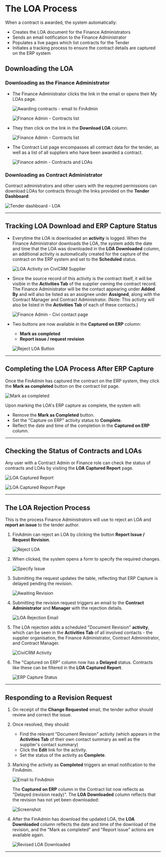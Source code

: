 # The LOA Process

When a contract is awarded, the system automatically:

- Creates the LOA document for the Finance Administrators
- Sends an email notification to the Finance Administrator
- Populates a live pages which list contracts for the Tender
- Initiates a tracking process to ensure the contract details are captured on the ERP system

## Downloading the LOA

### Downloading as the Finance Administrator

- The Finance Administrator clicks the link in the email or opens their My LOAs page.

    ![Awarding contracts - email to FinAdmin](https://purcosa.co.za/sites/purcosa.co.za/files/images/guides/Contract%20-%20award%20-%20loa%20email%20to%20finadmin.png)

    ![Finance Admin - Contracts list](https://purcosa.co.za/sites/purcosa.co.za/files/images/guides/Contract%20-%20LOA%20-%20My%20LOA%20menu%20and%20page.png)

- They then click on the link in the **Download LOA** column.

    ![Finance Admin - Contracts list](https://purcosa.co.za/sites/purcosa.co.za/files/images/guides/Contract%20-%20LOA%20-%20My%20LOA%20menu%20and%20page.png)

- The Contract List page encompasses all contract data for the tender, as well as a list of all suppliers who have been awarded a contract.

    ![Finance admin - Contracts and LOAs](https://purcosa.co.za/sites/purcosa.co.za/files/images/guides/Contract%20-%20award%20-%20contracts%20for%20each%20tender%20plus%20loa%20download%20and%20status.png)

### Downloading as Contract Administrator

Contract administrators and other users with the required permissions can download LOAs for contracts through the links provided on the **Tender Dashboard**:

![Tender dashboard - LOA](https://purcosa.co.za/sites/purcosa.co.za/files/images/guides/Contracts%20-%20tender%20dash%20-%20awards%20tab%20-%20LOA.png)

---

## Tracking LOA Download and ERP Capture Status

- Everytime the LOA is downloaded an **activity** is logged. When the Finance Administrator downloads the LOA, the system adds the date and time that the LOA was downloaded in the **LOA Downloaded** column, an additional activity is automatically created for the capture of the contract on the ERP system and set to the **Scheduled** status.

    ![LOA Activity on CiviCRM Supplier](https://purcosa.co.za/sites/purcosa.co.za/files/images/guides/Contract%20-%20award%20-%20loa%20-%20CiviCRM%20activities%20-%20supplier%20record.png)

- Since the source record of this activity is the contract itself, it will be visible in the **Activities Tab** of the supplier owning the contract record. The Finance Administrator will be the contact appearing under **Added By** and will also be listed as an assignee under **Assigned**, along with the Contract Manager and Contract Administrator.
(Note: This activity will also be listed in the **Activities Tab** of each of these contacts.)

    ![Finance Admin - Civi contact page](https://purcosa.co.za/sites/purcosa.co.za/files/images/guides/Contract%20-%20award%20-%20loa%20-%20CiviCRM%20activities%20-%20finadmin%20record.png)

- Two buttons are now available in the **Captured on ERP** column:

    - **Mark as completed**
    - **Report issue / request revision**

    ![Reject LOA Button](https://purcosa.co.za/sites/purcosa.co.za/files/images/guides/Contract%20-%20LOA%20-%20button%20to%20reject%20LOA.png)

---

## Completing the LOA Process After ERP Capture

Once the FinAdmin has captured the contract on the ERP system, they click the **Mark as completed** button on the contract list page.

![Mark as completed](https://purcosa.co.za/sites/purcosa.co.za/files/images/guides/Contract%20-%20LOA%20-%20button%20to%20reject%20LOA.png)

Upon marking the LOA's ERP capture as complete, the system will:

- Remove the **Mark as Completed** button.
- Set the "Capture on ERP" activity status to **Complete**.
- Reflect the date and time of the completion in the **Captured on ERP** column.

---

## Checking the Status of Contracts and LOAs

Any user with a Contract Admin or Finance role can check the status of contracts and LOAs by visiting the **LOA Captured Report** page.

![LOA Captured Report](https://purcosa.co.za/sites/purcosa.co.za/files/images/guides/Contract%20-%20LOA%20-%20LOA%20captured%20report.png)

![LOA Captured Report Page](https://purcosa.co.za/sites/purcosa.co.za/files/images/guides/Contract%20-%20LOA%20captured%20report%20page.png)

---

## The LOA Rejection Process

This is the process Finance Administrators will use to reject an LOA and **report an issue** to the tender author.

1. FinAdmin can reject an LOA by clicking the button **Report Issue / Request Revision**.

   ![Reject LOA](https://purcosa.co.za/sites/purcosa.co.za/files/images/guides/Contract%20-%20LOA%20-%20button%20to%20reject%20LOA.png)

2. When clicked, the system opens a form to specify the required changes.

   ![Specify Issue](https://purcosa.co.za/sites/purcosa.co.za/files/images/guides/Contract%20-%20LOA%20-%20popup%20to%20specify%20issue.png)

3. Submitting the request updates the table, reflecting that ERP Capture is delayed pending the revision.

   ![Awaiting Revision](https://purcosa.co.za/sites/purcosa.co.za/files/images/guides/awaitingrevision.png)

4. Submitting the revision request triggers an email to the **Contract Administrator** and **Manager** with the rejection details.

   ![LOA Rejection Email](https://purcosa.co.za/sites/purcosa.co.za/files/images/guides/Contract%20-%20LOA%20rejection%20-%20activity%20details.jpeg)

5. The LOA rejection adds a scheduled "Document Revision" **activity**, which can be seen in the **Activities Tab** of all involved contacts - the supplier organisation, the Finance Administrator, Contract Administrator, and Contract Manager.

   ![CiviCRM Activity](https://purcosa.co.za/sites/purcosa.co.za/files/images/guides/Contract%20-%20LOA%20-%20activity%20in%20CiviCRM.png)

6. The "Captured on ERP" column now has a **Delayed** status. Contracts like these can be filtered in the **LOA Captured Report**.

   ![ERP Capture Status](https://purcosa.co.za/sites/purcosa.co.za/files/images/guides/Screenshot%202025-03-17%20at%2013.37.42.png)

---

## Responding to a Revision Request

1. On receipt of the **Change Requested** email, the tender author should review and correct the issue.
2. Once resolved, they should:
   - Find the relevant "Document Revision" activity (which appears in the **Activities Tab** of their own contact summary as well as the supplier's contact summary)
   - Click the **Edit** link for the activity.
   - Set the status of the activity as **Complete**.

3. Marking the activity as **Completed** triggers an email notification to the FinAdmin.

    ![Email to FinAdmin](https://purcosa.co.za/sites/purcosa.co.za/files/images/guides/Contract%20-%20rejection%20-%20email%20to%20finadamin%20when%20issue%20fixed%20.jpeg)

    The **Captured on ERP** column in the Contract list now reflects as "Delayed (revision ready)". The **LOA Downloaded** column reflects that the revision has not yet been downloaded:

    ![Screenshot](https://purcosa.co.za/sites/purcosa.co.za/files/images/guides/Contract%20-%20LOA%20-%20list%20with%20status%20revision%20completed.png)

4. After the FinAdmin has download the updated LOA, the **LOA Downloaded** column reflects the date and time of the download of the revision, and the "Mark as completed" and "Report issue" actions are available again.

   ![Revised LOA Downloaded](https://purcosa.co.za/sites/purcosa.co.za/files/images/guides/reviseddownloaded.png)

---
